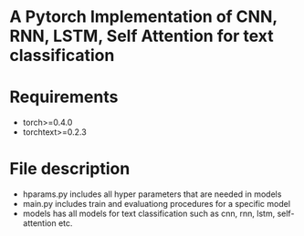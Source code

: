 # A Pytorch Implementation of CNN, RNN, LSTM, Self Attention for text classification

# Requirements
<ul>
<li>torch>=0.4.0</li>
<li>torchtext>=0.2.3</li>
</ul>

# File description
<ul>
<li>hparams.py includes all hyper parameters that are needed in models</li>
<li>main.py includes train and evaluationg procedures for a specific model</li>
<li>models has all models for text classification such as cnn, rnn, lstm, self-attention etc.</li>
</ul>

